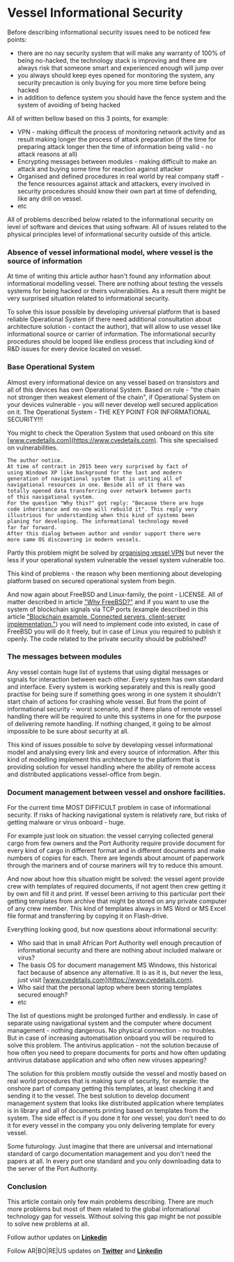 # Vessel Informational Security

Before describing informational security issues need to be noticed few points:

* there are no nay security system that will make any warranty of 100% of being no-hacked, the technology stack is improving and there are always risk that someone smart and experienced enough will jump over
* you always should keep eyes opened for monitoring the system, any security precaution is only buying for you more time before being hacked
* in addition to defence system you should have the fence system and the system of avoiding of being hacked

All of written bellow based on this 3 points, for example:

* VPN - making difficult the process of monitoring network activity and as result making longer the process of attack preparation (if the time for preparing attack longer then the time of information being valid - no attack reasons at all)
* Encrypting messages between modules - making difficult to make an attack and buying some time for reaction against attacker
* Organised and defined procedures in real world by real company staff - the fence resources against attack and attackers, every involved in security procedures should know their own part at time of defending, like any drill on vessel.
* etc 

All of problems described below related to the informational security on level of software and devices that using software. All of issues related to the physical principles level of informational security outside of this article.

### Absence of vessel informational model, where vessel is the source of information

At time of writing this article author hasn't found any information about informational modelling vessel. There are nothing about testing the vessels systems for being hacked or theirs vulnerabilities. As a result there might be very surprised situation related to informational security.

To solve this issue possible by developing universal platform that is based reliable Operational System (if there need additional consultation about architecture solution - contact the author), that will allow to use vessel like informational source or carrier of information. The informational security procedures should be looped like endless process that including kind of R&D issues for every device located on vessel.

### Base Operational System

Almost every informational device on any vessel based on transistors and all of this devices has own Operational System. Based on rule - "the chain not stronger then weakest element of the chain", if Operational System on your devices vulnerable - you will never develop well secured application on it. The Operational System - THE KEY POINT FOR INFORMATIONAL SECURITY!!!

You might to check the Operation System that used onboard on this site [www.cvedetails.com](https://www.cvedetails.com). This site specialised on vulnerabilities.

```
The author notice.
At time of contract in 2015 been very surprised by fact of
using Windows XP like background for the last and modern
generation of navigational system that is uniting all of
navigational resources in one. Beside all of it there was
totally opened data transferring over network between parts 
of this navigational system.
For the question "Why this?" got reply: "Because there are huge
code inheritance and no-one will rebuild it". This reply very
illustrious for understanding when this kind of systems been
planing for developing. The informational technology moved
far far forward.
After this dialog between author and vendor support there were
more same OS discovering in modern vessels.
```

Partly this problem might be solved by [organising vessel VPN](https://github.com/ArboreusSystems/arboreus_articles/blob/master/it_notice_for_mariners/organising_vessel_vpn/eng.organising_vessel_vpn.md) but never the less if your operational system vulnerable the vessel system vulnerable too.

This kind of problems - the reason why been mentioning about developing platform based on secured operational system from begin.

And now again about FreeBSD and Linux-family, the point - LICENSE. All of matter described in article ["Why FreeBSD?"](https://github.com/ArboreusSystems/arboreus_articles/blob/master/freebsd/why_freebsd/eng.why_freebsd.md) and if you want to use the system of blockchain signals via TCP ports (example described in this article ["Blockchain example. Connected servers, client-server implementation."](https://github.com/ArboreusSystems/arboreus_articles/blob/master/blockchain/bc_example_connected_servers/eng.bce_connected_servers.md)) you will need to implement code into existed, in case of FreeBSD you will do it freely, but in case of Linux you required to publish it openly. The code related to the private security should be published?

### The messages between modules 

Any vessel contain huge list of systems that using digital messages or signals for interaction between each other. Every system has own standard and interface. Every system is working separately and this is really good practise for being sure if something goes wrong in one system it shouldn't start chain of actions for crashing whole vessel. But from the point of informational security - worst scenario, and if there plans of remote vessel handling there will be required to unite this systems in one for the purpose of delivering remote handling. If nothing changed, it going to be almost impossible to be sure about security at all.

This kind of issues possible to solve by developing vessel informational model and analysing every link and every source of information. After this kind of modelling implement this architecture to the platform that is providing solution for vessel handling where the ability of remote access and distributed applications vessel-office from begin.

### Document management between vessel and onshore facilities.

For the current time MOST DIFFICULT problem in case of informational security. If risks of hacking navigational system is relatively rare, but risks of getting malware or virus onboard - huge.

For example just look on situation: the vessel carrying collected general cargo from few owners and the Port Authority require provide document for every kind of cargo in different format and in different documents and make numbers of copies for each. There are legends about amount of paperwork through the mariners and of course mariners will try to reduce this amount.

And now about how this situation might be solved: the vessel agent provide crew with templates of required documents, if not agent then crew getting it by own and fill it and print. If vessel been arriving to this particular port their getting templates from archive that might be stored on any private computer of any crew member. This kind of templates always in MS Word or MS Excel file format and transferring by copying it on Flash-drive.

Everything looking good, but now questions about informational security:

* Who said that in small African Port Authority well enough precaution of informational security and there are nothing about included malware or virus?
* The basis OS for document management MS Windows, this historical fact because of absence any alternative. It is as it is, but never the less, just visit [www.cvedetails.com](https://www.cvedetails.com).
* Who said that the personal laptop where been storing templates secured enough?
* etc

The list of questions might be prolonged further and endlessly. In case of separate using navigational system and the computer where document management - nothing dangerous. No physical connection - no troubles. But in case of increasing automatisation onboard you will be required to solve this problem. The antivirus application - not the solution because of how often you need to prepare documents for ports and how often updating antivirus database application and who often new viruses appearing?

The solution for this problem mostly outside the vessel and mostly based on real world procedures that is making sure of security, for example: the onshore part of company getting this templates, at least checking it and sending it to the vessel. The best solution to develop document management system that looks like distributed application where templates is in library and all of documents printing based on templates from the system. The side effect is if you done it for one vessel, you don't need to do it for every vessel in the company you only delivering template for every vessel.

Some futurology. Just imagine that there are universal and international standard of cargo documentation management and you don't need the papers at all. In every port one standard and you only downloading data to the server of the Port Authority.

### Conclusion

This article contain only few main problems describing. There are much more problems but most of them related to the global informational technology gap for vessels. Without solving this gap might be not possible to solve new problems at all.

Follow author updates on [**Linkedin**](https://www.linkedin.com/in/alexandr-kirilov-3365b992/)

Follow AR|BO|RE|US updates on [**Twitter**](https://twitter.com/ArboreusSystems) and [**Linkedin**](www.linkedin.com/company/arboreus-systems/)